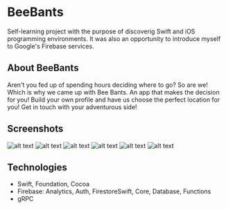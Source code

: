 # BeeBants
Self-learning project with the purpose of discoverig Swift and iOS programming environments.
It was also an opportunity to introduce myself to Google's Firebase services.

## About BeeBants
Aren't you fed up of spending hours deciding where to go? So are we! Which is why we came up with Bee Bants. An app that makes the decision for you! 
Build your own profile and have us choose the perfect location for you! Get in touch with your adventurous side!

## Screenshots  
![alt text](https://raw.githubusercontent.com/antoniosferreira/BeeBants/master/docs/signup.png?token=AIXSPX5Z5BQHEAFLKJH5HQDBFT342)
![alt text](https://raw.githubusercontent.com/antoniosferreira/BeeBants/master/docs/choose.png?token=AIXSPX7BRFAU77Y3VESG4ADBFT3ZY)
![alt text](https://github.com/antoniosferreira/BeeBants/blob/master/docs/location.png?raw=true)
![alt text](https://github.com/antoniosferreira/BeeBants/blob/master/docs/info.png?raw=true)
![alt text](https://github.com/antoniosferreira/BeeBants/blob/master/docs/spot.png?raw=true)
![alt text](https://github.com/antoniosferreira/BeeBants/blob/master/docs/feeback.png?raw=true)


## Technologies
- Swift, Foundation, Cocoa 
- Firebase: Analytics, Auth, FirestoreSwift, Core, Database, Functions
- gRPC